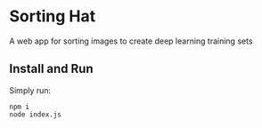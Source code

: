 # Sorting Hat
A web app for sorting images to create deep learning training sets

## Install and Run
Simply run:
```
npm i
node index.js
```
